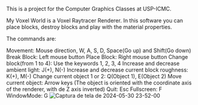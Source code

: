 This is a project for the Computer Graphics Classes at USP-ICMC. 

My Voxel World is a Voxel Raytracer Renderer. In this software you can place blocks, destroy blocks and play with the material properties.

The commands are:

Movement: Mouse direction, W, A, S, D, Space(Go up) and Shift(Go down)
Break Block: Left mouse button
Place Block: Right mouse button
Change block(from 1 to 4): Use the keywords 1, 2, 3, 4
Increase and decrease ambient light: J(+), N(-)
Increase and decrease current block roughness: K(+), M(-)
Change current object 1 or 2: Q(Object 1), E(Object 2)
Move current object: Arrow keys (The object is oriented with the coordinate axis of the renderer, with de Z axis inverted)
Quit: Esc
Fullscreen: F
WindowMode: G
![Captura de tela de 2024-05-30 23-52-00](https://github.com/user-attachments/assets/afff4c9b-6773-4b0b-b88a-faa0c1c3618e)
